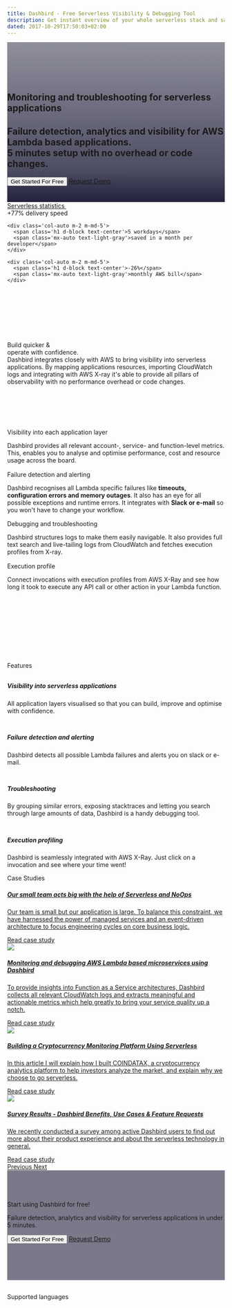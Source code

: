 ```yaml
---
title: Dashbird - Free Serverless Visibility & Debugging Tool
description: Get instant overview of your whole serverless stack and save money by optimising your lambda functions. Health metrics on a powerful dashboard, error alerts through Slack and emails, tracing with AWS X-ray, API Gateway support, live tailing and much more. Sign up for  free!
dated: 2017-10-29T17:50:03+02:00
---
```


<div class='container-fluid text-white p-0' style='background: linear-gradient(180deg, rgba(35,34,61,0.5) 0%, rgba(35,34,61,0.8) 79.16%, #23223D 100%), url("/images/aws-lambda-monitoring.jpg"); background-size: cover;'>
  <section class="container-fluid" style='padding-top: 85px;'>
    <div class="row justify-content-center">
      <div class="col-lg-6 center p-2">
        <h1 class="text-center roboto-mono">Monitoring and troubleshooting for serverless applications</h1>
        <h2 class="mt-4 text-center lh-3">Failure detection, analytics and visibility for AWS Lambda based applications.<br>5 minutes setup with no overhead or code changes.</h2>
        <form class='form-inline justify-content-center mt-md-5' name="trial-form">
            <button class="d-block d-md-inline cta-btn cta-pink w-md-auto" id='signup' type="submit">Get Started For Free</button>
            <a href='/contact-us' class="btn btn-default d-block d-md-inline cta-btn cta-transparent w-md-auto request-demo">Request Demo</a>
        </form>
      </div>
    </div>
  </section>

  <section class="container social pt-md-80 pb-md-60 mt-5 pb-5">
    <div class="row justify-content-center socialproof-icons align-items-end">
      <img class="b-lazy" src="data:image/gif;base64,R0lGODlhAQABAAAAACH5BAEKAAEALAAAAAABAAEAAAICTAEAOw=="  data-src="/images/socialproof/logo-volta@2x.png" style='height: 20px;'>
      <img class="b-lazy" src="data:image/gif;base64,R0lGODlhAQABAAAAACH5BAEKAAEALAAAAAABAAEAAAICTAEAOw=="  data-src="/images/socialproof/logo-shelf@2x.png">
      <img class="b-lazy" src="data:image/gif;base64,R0lGODlhAQABAAAAACH5BAEKAAEALAAAAAABAAEAAAICTAEAOw=="  data-src="/images/socialproof/logo-nuviad@2x.png">
      <img class="b-lazy" src="data:image/gif;base64,R0lGODlhAQABAAAAACH5BAEKAAEALAAAAAABAAEAAAICTAEAOw=="  data-src="/images/socialproof/logo-autopilot@2x.png">
      <img class="b-lazy" src="data:image/gif;base64,R0lGODlhAQABAAAAACH5BAEKAAEALAAAAAABAAEAAAICTAEAOw=="  data-src="/images/socialproof/logo-blowout&go@2x.png">
    </div>
  </section>
</div>

<section class="container-fluid blue-bg">

  <div class="row justify-content-center pt-5 ">
    <div class='col-auto mb-5 mb-md-0'>
      <a href='/blog/serverless-survey-results-benefits/' class='text-white' target='_blank'>
      Serverless statistics <img class="b-lazy" src="data:image/gif;base64,R0lGODlhAQABAAAAACH5BAEKAAEALAAAAAABAAEAAAICTAEAOw=="  data-src="/images/ic-arrow.svg" class="ic-arrow">
      </a>
    </div>
  </div>
  <div class="row justify-content-center pb-5">
    <div class='col-auto m-2 m-md-5'>
      <span class='h1 d-block text-center'>+77%</span>
      <span class='mx-auto text-light-gray'>delivery speed</span>
    </div>

    <div class='col-auto m-2 m-md-5'>
      <span class='h1 d-block text-center'>5 workdays</span>
      <span class='mx-auto text-light-gray'>saved in a month per developer</span>
    </div>

    <div class='col-auto m-2 m-md-5'>
      <span class='h1 d-block text-center'>-26%</span>
      <span class='mx-auto text-light-gray'>monthly AWS bill</span>
    </div>
  </div>
</section>

<section class="container-fluid" style='background: url("/images/bg-img-bird.png"); background-size: cover;'>
  <div class="row">
    <div class="col text-center" style='padding-top: 120px;'>
      <span class="h4 underlined roboto-mono">Build quicker &<br> operate with confidence.</span>
    </div>
  </div>

  <div class="row justify-content-center" style="padding-bottom: 100px;">
    <div class="col-12 col-md-5 text-center pt-5" >
      <span class="text-light-gray">Dashbird integrates closely with AWS to bring visibility into serverless applications. By mapping applications resources, importing CloudWatch logs and integrating with AWS X-ray it's able to provide all pillars of observability  with no performance overhead or code changes.</span>
    </div>
  </div>

  <div class="row justify-content-center">
    <div class="col-11">
      <div class="row">
        <div class="col-12 col-md-5 d-flex align-items-center">
          <div class="w-100 w-md-75 mx-auto pl-0 pl-md-4 text-center text-md-left">
            <span class="h4 roboto-mono">Visibility into each application layer</span>
            <p class="pt-3 text-light-gray">Dashbird provides all relevant account-, service- and function-level metrics. This, enables you to analyse and optimise performance, cost and resource usage across the board. </p>
          </div>
        </div>
        <div class="col-12 col-md-7 imgs-fluid">
          <img class="b-lazy" src="data:image/gif;base64,R0lGODlhAQABAAAAACH5BAEKAAEALAAAAAABAAEAAAICTAEAOw=="  data-src="/images/img-scr-overview@2x.png">
        </div>
      </div>
    </div>
  </div>

  <div class="row justify-content-center">
    <div class="col-11">
      <div class="row">
        <div class="d-none d-md-block col-7 imgs-fluid">
          <img class="b-lazy" src="data:image/gif;base64,R0lGODlhAQABAAAAACH5BAEKAAEALAAAAAABAAEAAAICTAEAOw=="  data-src="/images/img-scr-errors@2x.png">
        </div>
        <div class="col-12 col-md-5 d-flex align-items-center">
          <div class="w-100 w-md-75 mx-auto pr-0 pr-md-4 text-center text-md-left">
            <span class="h4 roboto-mono">Failure detection and alerting</span>
            <p class="pt-3 text-light-gray">Dashbird recognises all Lambda specific failures like <b>timeouts, configuration errors and memory outages</b>. It also has an eye for all possible exceptions and runtime errors. It integrates with <b>Slack or e-mail</b> so you won't have to change your workflow.</p>
          </div>
        </div>
        <div class="d-block d-md-none col-12 col-md-7 imgs-fluid">
          <img class="b-lazy" src="data:image/gif;base64,R0lGODlhAQABAAAAACH5BAEKAAEALAAAAAABAAEAAAICTAEAOw=="  data-src="/images/img-scr-errors@2x.png">
        </div>
      </div>
    </div>
  </div>

  <div class="row justify-content-center">
    <div class="col-11">
      <div class="row">
        <div class="col-12 col-md-5 d-flex align-items-center">
          <div class="w-100 w-md-75 mx-auto pl-0 pl-md-4 text-center text-md-left">
            <span class="h4 roboto-mono">Debugging and troubleshooting</span>
            <p class="pt-3 text-light-gray">Dashbird structures logs to make them easily navigable. It also provides full text search and live-tailing logs from CloudWatch and fetches execution profiles from X-ray.</p>
          </div>
        </div>
        <div class="col-12 col-md-7 imgs-fluid">
          <img class="b-lazy" src="data:image/gif;base64,R0lGODlhAQABAAAAACH5BAEKAAEALAAAAAABAAEAAAICTAEAOw=="  data-src="/images/img-scr-alerts@2x.png">
        </div>
      </div>
    </div>
  </div>

  <div class="row justify-content-center" style="padding-bottom: 150px;">
    <div class="col-11">
      <div class="row">
        <div class="d-none d-md-block col-7 imgs-fluid">
          <img class="b-lazy" src="data:image/gif;base64,R0lGODlhAQABAAAAACH5BAEKAAEALAAAAAABAAEAAAICTAEAOw=="  data-src="/images/img-scr-invocation@2x.png">
        </div>
        <div class="col-12 col-md-5 d-flex align-items-center">
          <div class="w-100 w-md-75 mx-auto pr-0 pr-md-4 text-center text-md-left">
            <span class="h4 roboto-mono">Execution profile</span>
            <p class="pt-3 text-light-gray">Connect invocations with execution profiles from AWS X-Ray and see how long it took to execute any API call or other action in your Lambda function.</p>
          </div>
        </div>
        <div class="d-block d-md-none col-12 col-md-7 imgs-fluid">
          <img class="b-lazy" src="data:image/gif;base64,R0lGODlhAQABAAAAACH5BAEKAAEALAAAAAABAAEAAAICTAEAOw=="  data-src="/images/img-scr-invocation@2x.png">
        </div>
      </div>
    </div>
  </div>


</section>

<section class="container-fluid dark-bg">
  <div class="row">
    <div class="col text-center pt-5 pt-md-100">
      <span class="h3 underlined roboto-mono">Features</span>
    </div>
  </div>
  <div class="row justify-content-center">
    <div class="col-12 col-md-9 mx-auto pt-5 pt-md-80">
      <div class="row">
        <div class="col-12 col-md-6 pt-0 pt-md-0">
          <div class='row'>
            <div class='d-none d-md-block col-2 text-right'><img class="b-lazy" src="data:image/gif;base64,R0lGODlhAQABAAAAACH5BAEKAAEALAAAAAABAAEAAAICTAEAOw=="  data-src='/images/icon-invocations@2x.png' style="max-width: 36px; margin-top: 10px;"></div>
            <div class='col-12 col-md-10'>
              <h5 class='roboto-mono'>Visibility into serverless applications</h5>
              <p class='text-light-gray'>All application layers visualised so that you can build, improve and  optimise with confidence.</p>
            </div>
          </div>
        </div>
        <div class="col-12 col-md-6 pt-3 pt-md-0">
          <div class='row'>
            <div class='d-none d-md-block col-md-2 text-right'><img class="b-lazy" src="data:image/gif;base64,R0lGODlhAQABAAAAACH5BAEKAAEALAAAAAABAAEAAAICTAEAOw=="  data-src='/images/icon-alerts@2x.png' style="max-width: 36px; margin-top: 10px;"></div>
            <div class='col-12 col-md-10'>
              <h5 class='roboto-mono'>Failure detection and alerting</h5>
              <p class='text-light-gray'>Dashbird detects all possible Lambda failures and alerts you on slack or e-mail.</p>
            </div>
          </div>
        </div>
      </div>
      <div class="row p-0 pt-3 pb-5 pt-md-60 pb-md-80">
        <div class="col-12 col-md-6">
          <div class='row'>
            <div class='d-none d-md-block col-2 text-right'><img class="b-lazy" src="data:image/gif;base64,R0lGODlhAQABAAAAACH5BAEKAAEALAAAAAABAAEAAAICTAEAOw=="  data-src='/images/icon-debug@2x.png' style="max-width: 36px; margin-top: 10px;"></div>
            <div class='col-12 col-md-10'>
              <h5 class='roboto-mono'>Troubleshooting</h5>
              <p class='text-light-gray'>By grouping similar errors, exposing stacktraces and letting you search through large amounts of data, Dashbird is a handy debugging tool.</p>
            </div>
          </div>
        </div>
        <div class="col-12 col-md-6 pt-3 pt-md-0">
          <div class='row'>
            <div class='d-none d-md-block col-2 text-right'><img class="b-lazy" src="data:image/gif;base64,R0lGODlhAQABAAAAACH5BAEKAAEALAAAAAABAAEAAAICTAEAOw=="  data-src='/images/icon-traces@2x.png' style="max-width: 36px; margin-top: 10px;"></div>
            <div class='col-12 col-md-10'>
              <h5 class='roboto-mono'>Execution profiling</h5>
              <p class='text-light-gray'>Dashbird is seamlessly integrated with AWS X-Ray. Just click on a invocation and see where your time went!</p>
            </div>
          </div>
        </div>
      </div>
    </div>
  </div>
</section>

<section class="container-fluid dark-bg mb-10">
	<div class="row">
		<div class="col text-center pt-5 pt-md-100">
			<span class="h3 underlined roboto-mono">Case Studies</span>
		</div>
	</div>
	<div class="row justify-content-center case-wrap">
		<div class="col-12 col-md-8 mx-auto pt-5 pt-md-80">
			<div id="carouselCaseStudies" class="carousel slide" data-ride="carousel"  data-interval="90000">
				<div class="carousel-inner car-lg-3 car-md-2 row w-100 mx-auto p-50" role="listbox">
					<div class="carousel-item col-md-6 col-lg-4 active case-item">
						<a href="https://medium.com/volta-charging/serverless-and-noops-at-volta-e88c0bac0136" target="_blank" class='bg-white'>
							<div class=''>
									<img class="b-lazy" src="data:image/gif;base64,R0lGODlhAQABAAAAACH5BAEKAAEALAAAAAABAAEAAAICTAEAOw==" data-src="/images/casestudies/how-airbnb-uses-dashbird.png">
							</div>
							<div class='col-12 col-case-inner'>
								<h5 class='roboto-mono case-title my-3 text-ellipsis'>Our small team acts big with the help of Serverless and NoOps</h5>
								<p class='text-light-gray case-desc sf-ui-text text-ellipsis'>Our team is small but our application is large. To balance this constraint, we have harnessed the power of managed services and an event-driven architecture to focus engineering cycles on core business logic.</p>
								<div class="my-4  case-read sf-ui-text">Read case study  <i class="case-right-icon"></i></div>
							</div>
						</a>
					</div>
					<div class="carousel-item col-md-6 col-lg-4">
						<a href="https://hype.testlio.com/post/serverless-monitoring/" target="_blank" class='bg-white'>
							<div class=''>
									<img class="b-lazy" src="/images/casestudies/how-stripe-uses-dashbird.png">
							</div>
							<div class='col-12 col-case-inner col-case-inner'>
								<h5 class='roboto-mono case-title my-3 text-ellipsis'>Monitoring and debugging AWS Lambda based microservices using Dashbird</h5>
								<p class='text-light-gray case-desc sf-ui-text text-ellipsis'>To provide insights into Function as a Service architectures, Dashbird collects all relevant CloudWatch logs and extracts meaningful and actionable metrics which help greatly to bring your service quality up a notch.</p>
								<div class="my-4  case-read sf-ui-text">Read case study  <i class="case-right-icon"></i></div>
							</div>
						</a>
					</div>
					<div class="carousel-item col-md-6 col-lg-4">
						<a href="https://dashbird.io/blog/building-cryptocurrency-monitoring-platform-serverless/" target="_blank" class='bg-white'>
							<div class=''>
								<img class="b-lazy" src="/images/casestudies/how-dropbox-uses-dashbird.png">
							</div>
							<div class='col-12 col-case-inner'>
								<h5 class='roboto-mono case-title my-3 text-ellipsis'>Building a Cryptocurrency Monitoring Platform Using Serverless</h5>
								<p class='text-light-gray case-desc sf-ui-text text-ellipsis'>In this article I will explain how I built COINDATAX, a cryptocurrency analytics platform to help investors analyze the market, and explain why we choose to go serverless.</p>
								<div class="my-4  case-read sf-ui-text">Read case study  <i class="case-right-icon"></i></div>
							</div>
						</a>
					</div>
					<div class="carousel-item col-md-6 col-lg-4">
						<a href="https://dashbird.io/blog/serverless-survey-results-benefits/" target="_blank" class='bg-white'>
							<div class=''>
								<img class="b-lazy" src="/images/blog/26-04-2018/serverless-survey.jpg">
							</div>
							<div class='col-12 col-case-inner'>
								<h5 class='roboto-mono case-title my-3 text-ellipsis'>Survey Results - Dashbird Benefits, Use Cases & Feature Requests</h5>
								<p class='text-light-gray case-desc sf-ui-text text-ellipsis'>We recently conducted a survey among active Dashbird users to find out more about their product experience and about the serverless technology in general.</p>
								<div class="my-4  case-read sf-ui-text">Read case study  <i class="case-right-icon"></i></div>
							</div>
						</a>
					</div>
				</div>
				<!-- Controls -->
				<a class="carousel-control-prev" href="#carouselCaseStudies" role="button" data-slide="prev">
						<span class="carousel-control-prev-icon" aria-hidden="true"></span>
						<span class="sr-only">Previous</span>
				</a>
				<a class="carousel-control-next text-faded" href="#carouselCaseStudies" role="button" data-slide="next">
						<span class="carousel-control-next-icon" aria-hidden="true"></span>
						<span class="sr-only">Next</span>
				</a>
			</div>
		</div>
	</div>
</section>

<section class="container-fluid py-8 py-md-10" style='background-image: url("/images/bg-img-cta@1x.png"); background-size: cover;box-shadow: inset 0 0 0 1000px rgba(35, 34, 61, 0.6); padding-top: 70px; padding-bottom: 70px;'>
    <div class="row justify-content-center">
      <div class="col-lg-6 center p-2 cta-black bg-cta text-center">
        <span class="h3 roboto-mono mt-5 mb-4 d-block">Start using Dashbird for free!</span>
        <p class="mt-3 lh-3 d-block">Failure detection, analytics and visibility for serverless applications in under 5 minutes.</p>
        <form class='form-inline justify-content-center mt-md-5 mb-5' name="trial-form">
            <button class="d-block d-md-inline cta-btn cta-pink w-md-auto" id='signup' type="submit">Get Started For Free</button>
            <a href='/contact-us' class="btn btn-default d-block d-md-inline cta-btn cta-transparent w-md-auto request-demo">Request Demo</a>
        </form>
      </div>
    </div>
</section>

<section class="container-fluid dark-bg">
	<div class="row justify-content-center">
		<div class='col-12 col-md-7 text-center' style='padding-top: 30px;'>
				<span class='mx-auto roboto-mono text-light-gray'>Supported languages</span>
			<div class='row content-justify-center align-items-center' style='margin-top: 30px; margin-bottom: 40px;'>
				<div class='col-12 languages-icons '>
					<img class="b-lazy" src="data:image/gif;base64,R0lGODlhAQABAAAAACH5BAEKAAEALAAAAAABAAEAAAICTAEAOw=="  data-src='/images/socialproof/logo-python@2x.png'>
					<img class="b-lazy" src="data:image/gif;base64,R0lGODlhAQABAAAAACH5BAEKAAEALAAAAAABAAEAAAICTAEAOw=="  data-src='/images/socialproof/logo-java@2x.png'>
					<img class="b-lazy" src="data:image/gif;base64,R0lGODlhAQABAAAAACH5BAEKAAEALAAAAAABAAEAAAICTAEAOw=="  data-src='/images/socialproof/logo-csharp@2x.png'>
					<img class="b-lazy" src="data:image/gif;base64,R0lGODlhAQABAAAAACH5BAEKAAEALAAAAAABAAEAAAICTAEAOw=="  data-src='/images/socialproof/logo-nodejs@2x.png'>
					<img class="b-lazy" src="data:image/gif;base64,R0lGODlhAQABAAAAACH5BAEKAAEALAAAAAABAAEAAAICTAEAOw=="  data-src='/images/socialproof/logo-go@2x.png'>
				</div>
			</div>
		</div>
	</div>
</section>

<script>
	fbq('track', 'ViewContent', {
		content_ids: 'homepage',
	});
</script>
